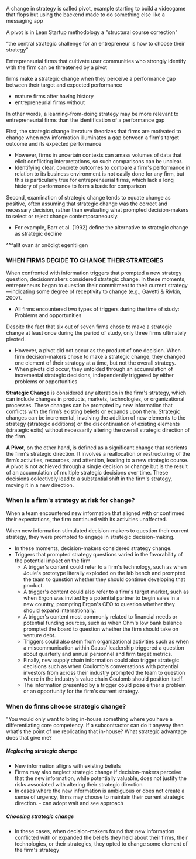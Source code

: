A change in strategy is called pivot, example starting to build a videogame that flops but using the backend made to do something else like a messaging app

A pivot is in Lean Startup methodology a "structural course correction"

“the central strategic challenge for an entrepreneur is how to choose their strategy"

Entrepreneurial firms that cultivate user communities who strongly identify with the firm can be threatened by a pivot

firms make a strategic change when they perceive a performance gap between their target and expected performance
- mature firms after having history 
- entrepreneurial firms without

In other words, a learning-from-doing strategy may be more relevant to entrepreneurial firms than the identification of a performance gap


First, the strategic change literature theorizes that firms are motivated to change when new information illuminates a gap between a firm's target outcome and its expected performance
- However, firms in uncertain contexts can amass volumes of data that elicit conflicting interpretations, so such comparisons can be unclear.
- Identifying clear, concrete outcomes to compare a firm's performance in relation to its business environment is not easily done for any firm, but this is particularly true for entrepreneurial firms, which lack a long history of performance to form a basis for comparison

Second, examination of strategic change tends to equate change as positive, often assuming that strategic change was the correct and necessary decision, rather than evaluating what prompted decision-makers to select or reject change contemporaneously. 
- For example, Barr et al. (1992) define the alternative to strategic change as strategic decline

^^^allt ovan är onödigt egenltligen


### WHEN FIRMS DECIDE TO CHANGE THEIR STRATEGIES

When confronted with information triggers that prompted a new strategy question, decisionmakers considered strategic change. In these moments, entrepreneurs began to question their commitment to their current strategy—indicating some degree of receptivity to change (e.g., Gavetti & Rivkin, 2007). 
- All firms encountered two types of triggers during the time of study: Problems and opportunities

Despite the fact that six out of seven firms chose to make a strategic change at least once during the period of study, only three firms ultimately pivoted. 
- However, a pivot did not occur as the product of one decision. When firm decision-makers chose to make a strategic change, they changed one element of their strategy at a time, but not the overall strategy. 
- When pivots did occur, they unfolded through an accumulation of incremental strategic decisions, independently triggered by either problems or opportunities

**Strategic Change** is considered any alteration in the firm's strategy, which can include changes in products, markets, technologies, or organizational processes. These changes can be prompted by new information that conflicts with the firm’s existing beliefs or expands upon them. Strategic changes can be incremental, involving the addition of new elements to the strategy (strategic additions) or the discontinuation of existing elements (strategic exits) without necessarily altering the overall strategic direction of the firm.

**A Pivot**, on the other hand, is defined as a significant change that reorients the firm's strategic direction. It involves a reallocation or restructuring of the firm’s activities, resources, and attention, leading to a new strategic course. A pivot is not achieved through a single decision or change but is the result of an accumulation of multiple strategic decisions over time. These decisions collectively lead to a substantial shift in the firm's strategy, moving it in a new direction.


### When is a firm's strategy at risk for change?

When a team encountered new information that aligned with or confirmed their expectations, the firm continued with its activities unaffected. 

When new information stimulated decision-makers to question their current strategy, they were prompted to engage in strategic decision-making. 
- In these moments, decision-makers considered strategy change. 
- Triggers that prompted strategy questions varied in the favorability of the potential impact on the firm
	- A trigger's content could refer to a firm's technology, such as when Joule's prototype literally exploded on the lab bench and prompted the team to question whether they should continue developing that product. 
	- A trigger's content could also refer to a firm's target market, such as when Ergon was invited by a potential partner to begin sales in a new country, prompting Ergon's CEO to question whether they should expand internationally. 
	- A trigger's content most commonly related to financial needs or potential funding sources, such as when Ohm's low bank balance prompted the board to question whether the firm should take on venture debt. 
	- Triggers could also stem from organizational activities such as when a miscommunication within Gauss’ leadership triggered a question about quarterly and annual personnel and firm target metrics. 
	- Finally, new supply chain information could also trigger strategic decisions such as when Coulomb's conversations with potential investors from across their industry prompted the team to question where in the industry's value chain Coulomb should position itself.
	- The information presented by a trigger could pose either a problem or an opportunity for the firm's current strategy.


### When do firms choose strategic change?


"You would only want to bring in-house something where you have a differentiating core competency. If a subcontractor can do it anyway then what's the point of me replicating that in-house? What strategic advantage does that give me?

##### Neglecting strategic change
- New information alligns with existing beliefs
- Firms may also neglect strategic change if decision-makers perceive that the new information, while potentially valuable, does not justify the risks associated with altering their strategic direction
- In cases where the new information is ambiguous or does not create a sense of urgency, firms may choose to maintain their current strategic direction. - can adopt wait and see approach

##### Choosing strategic change
- In these cases, when decision-makers found that new information conflicted with or expanded the beliefs they held about their firms, their technologies, or their strategies, they opted to change some element of the firm's strategy